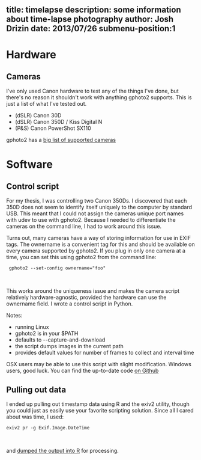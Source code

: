 title: timelapse
description: some information about time-lapse photography
author: Josh Drizin
date: 2013/07/26
submenu-position:1
---
<script src="/js/highlight.pack.js"></script>
<script>hljs.initHighlightingOnLoad();</script>

# Hardware

## Cameras

I've only used Canon hardware to test any of the things I've done, but there's 
no reason it shouldn't work with anything gphoto2 supports. This is just a list 
of what I've tested out.

 * (dSLR) Canon 30D
 * (dSLR) Canon 350D / Kiss Digital N
 * (P&S) Canon PowerShot SX110

gphoto2 has a [big list of supported cameras](http://www.gphoto.org/doc/remote/)

# Software

## Control script

For my thesis, I was controlling two Canon 350Ds. I discovered that each 350D 
does not seem to identify itself uniquely to the computer by standard USB. This 
meant that I could not assign the cameras unique port names with udev to use 
with gphoto2. Because I needed to differentiate the cameras on the command line, 
I had to work around this issue. 

Turns out, many cameras have a way of storing information for use in EXIF tags. 
The ownername is a convenient tag for this and should be available on every 
camera supported by gphoto2. If you plug in only one camera at a time, you can 
set this using gphoto2 from the command 
line:

<pre><code> gphoto2 --set-config ownername="foo"</code></pre><br />
This works around the uniqueness issue and makes the camera script relatively 
hardware-agnostic, provided the hardware can use the ownername field. I wrote a
control script in Python.

Notes:
 * running Linux
 * gphoto2 is in your $PATH
 * defaults to --capture-and-download
 * the script dumps images in the current path
 * provides default values for number of frames to collect and interval time

OSX users may be able to use this script with slight modification. Windows 
users, good luck. You can find the up-to-date code [on Github](https://github.com/jdrizin/timelapse-utilities/blob/master/camera.py)

## Pulling out data

I ended up pulling out timestamp data using R and the exiv2 utility, though you 
could just as easily use your favorite scripting solution. Since all I cared 
about was time, I used:

<pre><code>exiv2 pr -g Exif.Image.DateTime </code></pre><br />
and [dumped the output into R](https://github.com/jdrizin/Drizin-thesis-code/blob/master/10_extractTimestamps.r) for processing.